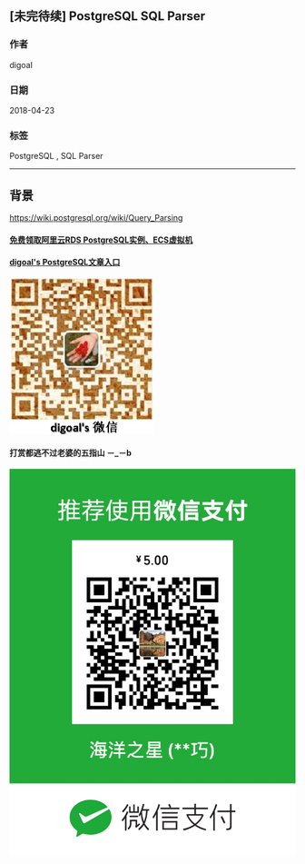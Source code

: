 ## [未完待续] PostgreSQL SQL Parser     
                                                         
### 作者                                                         
digoal                                                         
                                                         
### 日期                                                         
2018-04-23                                                       
                                                         
### 标签                                                         
PostgreSQL , SQL Parser 
                                                         
----                                                         
                                                         
## 背景 


https://wiki.postgresql.org/wiki/Query_Parsing

  
  
  
  
  
  
  
  
  
  
  
  
  
#### [免费领取阿里云RDS PostgreSQL实例、ECS虚拟机](https://free.aliyun.com/ "57258f76c37864c6e6d23383d05714ea")
  
  
#### [digoal's PostgreSQL文章入口](https://github.com/digoal/blog/blob/master/README.md "22709685feb7cab07d30f30387f0a9ae")
  
  
![digoal's weixin](../pic/digoal_weixin.jpg "f7ad92eeba24523fd47a6e1a0e691b59")
  
  
  
  
  
  
#### 打赏都逃不过老婆的五指山 －_－b  
![wife's weixin ds](../pic/wife_weixin_ds.jpg "acd5cce1a143ef1d6931b1956457bc9f")
  
